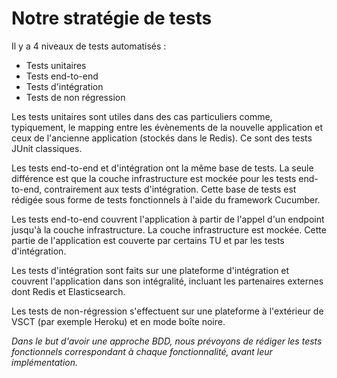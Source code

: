 # Notre stratégie de tests

Il y a 4 niveaux de tests automatisés :
* Tests unitaires
* Tests end-to-end
* Tests d'intégration
* Tests de non régression

Les tests unitaires sont utiles dans des cas particuliers comme, typiquement, le mapping entre les évènements de la nouvelle application et ceux de l'ancienne application (stockés dans le Redis). Ce sont des tests JUnit classiques.

Les tests end-to-end et d'intégration ont la même base de tests. La seule différence est que la couche infrastructure est mockée pour les tests end-to-end, contrairement aux tests d'intégration. Cette base de tests est rédigée sous forme de tests fonctionnels à l'aide du framework Cucumber.

Les tests end-to-end couvrent l'application à partir de l'appel d'un endpoint jusqu'à la couche infrastructure. La couche infrastructure est mockée. Cette partie de l'application est couverte par certains TU et par les tests d'intégration.

Les tests d'intégration sont faits sur une plateforme d'intégration et couvrent l'application dans son intégralité, incluant les partenaires externes dont Redis et Elasticsearch.

Les tests de non-régression s'effectuent sur une plateforme à l'extérieur de VSCT (par exemple Heroku) et en mode boîte noire.

*Dans le but d'avoir une approche BDD, nous prévoyons de rédiger les tests fonctionnels correspondant à chaque fonctionnalité, avant leur implémentation.*